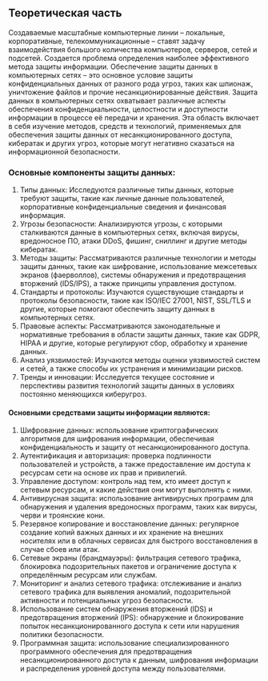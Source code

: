 ## Теоретическая часть 

Создаваемые масштабные компьютерные линии – локальные, корпоративные, телекоммуникационные – ставят задачу взаимодействия большого количества компьютеров, серверов, сетей и подсетей. Создается проблема определения наиболее эффективного метода защиты информации. 
Обеспечение защиты данных в компьютерных сетях – это основное условие защиты конфиденциальных данных от разного рода угроз, таких как шпионаж, уничтожение файлов и прочие несанкционированные действия.
Защита данных в компьютерных сетях охватывает различные аспекты обеспечения конфиденциальности, целостности и доступности информации в процессе её передачи и хранения. Эта область включает в себя изучение методов, средств и технологий, применяемых для обеспечения защиты данных от несанкционированного доступа, кибератак и других угроз, которые могут негативно сказаться на информационной безопасности.

### Основные компоненты защиты данных:
1. Типы данных: Исследуются различные типы данных, которые требуют защиты, такие как личные данные пользователей, корпоративные конфиденциальные сведения и финансовая информация.
2. Угрозы безопасности: Анализируются угрозы, с которыми сталкиваются данные в компьютерных сетях, включая вирусы, вредоносное ПО, атаки DDoS, фишинг, сниллинг и другие методы кибератак.
3. Методы защиты: Рассматриваются различные технологии и методы защиты данных, такие как шифрование, использование межсетевых экранов (фаерволлов), системы обнаружения и предотвращения вторжений (IDS/IPS), а также принципы управления доступом.
4. Стандарты и протоколы: Изучаются существующие стандарты и протоколы безопасности, такие как ISO/IEC 27001, NIST, SSL/TLS и другие, которые помогают обеспечить защиту данных в компьютерных сетях.
5. Правовые аспекты: Рассматриваются законодательные и нормативные требования в области защиты данных, такие как GDPR, HIPAA и другие, которые регулируют сбор, обработку и хранение данных.
6. Анализ уязвимостей: Изучаются методы оценки уязвимостей систем и сетей, а также способы их устранения и минимизации рисков.
7. Тренды и инновации: Исследуется текущее состояние и перспективы развития технологий защиты данных в условиях постоянно меняющихся киберугроз.

#### Основными средствами защиты информации являются:
1. Шифрование данных: использование криптографических алгоритмов для шифрования информации, обеспечивая конфиденциальность и защиту от несанкционированного доступа.
2. Аутентификация и авторизация: проверка подлинности пользователей и устройств, а также предоставление им доступа к ресурсам сети на основе их прав и привилегий.
3. Управление доступом: контроль над тем, кто имеет доступ к сетевым ресурсам, и какие действия они могут выполнять с ними.
4. Антивирусная защита: использование антивирусных программ для обнаружения и удаления вредоносных программ, таких как вирусы, черви и троянские кони.
5. Резервное копирование и восстановление данных: регулярное создание копий важных данных и их хранение на внешних носителях или в облачных сервисах для быстрого восстановления в случае сбоев или атак.
6. Сетевые экраны (брандмауэры): фильтрация сетевого трафика, блокировка подозрительных пакетов и ограничение доступа к определённым ресурсам или службам.
7. Мониторинг и анализ сетевого трафика: отслеживание и анализ сетевого трафика для выявления аномалий, подозрительной активности и потенциальных угроз безопасности.
8. Использование систем обнаружения вторжений (IDS) и предотвращения вторжений (IPS): обнаружение и блокирование попыток несанкционированного доступа к сети или нарушения политики безопасности.
9. Программная защита: использование специализированного программного обеспечения для предотвращения несанкционированного доступа к данным, шифрования информации и распределения уровней доступа между пользователями.
